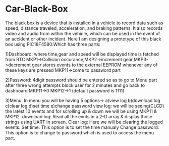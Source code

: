 # Car-Black-Box
The black box is a device that is installed in a vehicle to record data such as speed, distance traveled, acceleration, and braking patterns. It also records video and audio from within the vehicle, which can be used in the event of an accident or other incident.
Here I am designing a prototype of this black box using PIC18F4580.Which has three parts: 


1)Dashboard: where time,gear and speed will be displayed
time is fetched from RTC
MKP1->Collision occurance,MKP2->increment gear,MKP3->decrement gear
stores events to the external EEPROM whenever any of these keys are pressed
MKP11->come to password part

2)Password: 4digit password should be entered so as to go to Menu part
after three wrong attempts block user for 2 minutes and go back to dashboard
MKP11->0 MKP12->1 (default password is 1111)

3)Menu: In menu you will be having 5 options-> a)view log b)download log c)clear log d)set time e)change password
view log: we will be seeing(CLCD) the latest 10 events and for scrolling up & down we will be using MKP11 & MKP12.
download log: Read all the evnts in a 2-D array & display those strings using UART in screen.
Clear log: Here we will be clearing the logged events.
Set time: This option is to set the time manualy
Change password: This option is to change to password which is used to access the menu part.
